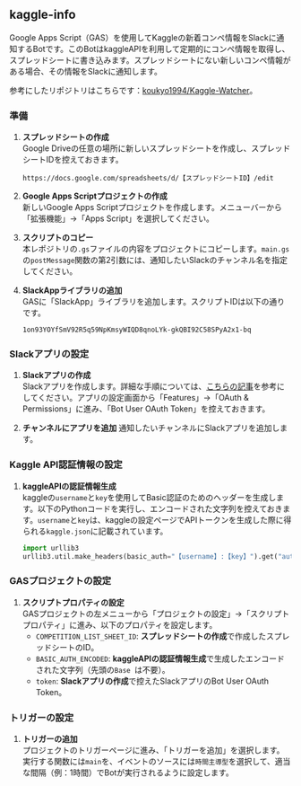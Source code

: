 ## kaggle-info

Google Apps Script（GAS）を使用してKaggleの新着コンペ情報をSlackに通知するBotです。このBotはkaggleAPIを利用して定期的にコンペ情報を取得し、スプレッドシートに書き込みます。スプレッドシートにない新しいコンペ情報がある場合、その情報をSlackに通知します。

参考にしたリポジトリはこちらです：[koukyo1994/Kaggle-Watcher](https://github.com/koukyo1994/Kaggle-Watcher)。

### 準備

1. **スプレッドシートの作成**  
   Google Driveの任意の場所に新しいスプレッドシートを作成し、スプレッドシートIDを控えておきます。
   ```
   https://docs.google.com/spreadsheets/d/【スプレッドシートID】/edit
   ```
2. **Google Apps Scriptプロジェクトの作成**  
   新しいGoogle Apps Scriptプロジェクトを作成します。メニューバーから「拡張機能」→「Apps Script」を選択してください。

3. **スクリプトのコピー**  
   本レポジトリの`.gs`ファイルの内容をプロジェクトにコピーします。`main.gs`の`postMessage`関数の第2引数には、通知したいSlackのチャンネル名を指定してください。

4. **SlackAppライブラリの追加**  
   GASに「SlackApp」ライブラリを追加します。スクリプトIDは以下の通りです。
   ```
   1on93YOYfSmV92R5q59NpKmsyWIQD8qnoLYk-gkQBI92C58SPyA2x1-bq
   ```

### Slackアプリの設定

1. **Slackアプリの作成**  
   Slackアプリを作成します。詳細な手順については、[こちらの記事](https://blog.da-vinci-studio.com/entry/2022/09/13/101530)を参考にしてください。アプリの設定画面から「Features」→「OAuth & Permissions」に進み、「Bot User OAuth Token」を控えておきます。

2. **チャンネルにアプリを追加**
   通知したいチャンネルにSlackアプリを追加します。

### Kaggle API認証情報の設定

1. **kaggleAPIの認証情報生成**  
   kaggleの`username`と`key`を使用してBasic認証のためのヘッダーを生成します。以下のPythonコードを実行し、エンコードされた文字列を控えておきます。`username`と`key`は、kaggleの設定ページでAPIトークンを生成した際に得られる`kaggle.json`に記載されています。
   ```python
   import urllib3
   urllib3.util.make_headers(basic_auth="【username】:【key】").get("authorization")
   ```

### GASプロジェクトの設定

1. **スクリプトプロパティの設定**  
   GASプロジェクトの左メニューから「プロジェクトの設定」→「スクリプトプロパティ」に進み、以下のプロパティを設定します。
   - `COMPETITION_LIST_SHEET_ID`: **スプレッドシートの作成**で作成したスプレッドシートのID。
   - `BASIC_AUTH_ENCODED`: **kaggleAPIの認証情報生成**で生成したエンコードされた文字列（先頭の`Base `は不要）。
   - `token`: **Slackアプリの作成**で控えたSlackアプリのBot User OAuth Token。

### トリガーの設定

1. **トリガーの追加**  
   プロジェクトのトリガーページに進み、「トリガーを追加」を選択します。実行する関数には`main`を、イベントのソースには`時間主導型`を選択して、適当な間隔（例：1時間）でBotが実行されるように設定します。